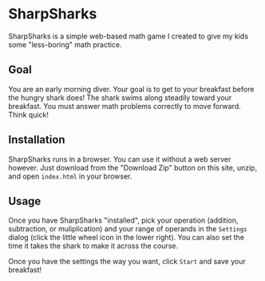 # SharpSharks

SharpSharks is a simple web-based math game I created to give my kids some
"less-boring" math practice.

## Goal
You are an early morning diver.  Your goal is to get to your breakfast before
the hungry shark does!  The shark swims along steadily toward your breakfast.
You must answer math problems correctly to move forward.  Think quick!

## Installation
SharpSharks runs in a browser.  You can use it without a web server however.
Just download from the "Download Zip" button on this site, unzip, and open
`index.html` in your browser.

## Usage
Once you have SharpSharks "installed", pick your operation (addition,
subtraction, or muliplication) and your range of operands in the `Settings`
dialog (click the little wheel icon in the lower right).  You can also set
the time it takes the shark to make it across the course.

Once you have the settings the way you want, click `Start` and save your
breakfast!
